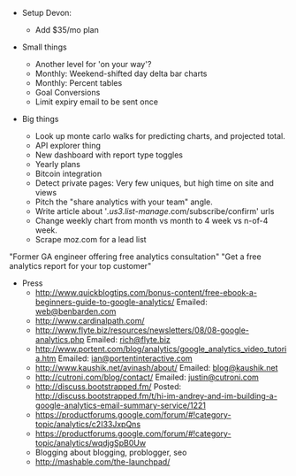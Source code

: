 * Setup Devon:
    * Add $35/mo plan


* Small things
    * Another level for 'on your way'?
    * Monthly: Weekend-shifted day delta bar charts
    * Monthly: Percent tables
    * Goal Conversions
    * Limit expiry email to be sent once

* Big things
    * Look up monte carlo walks for predicting charts, and projected total.
    * API explorer thing
    * New dashboard with report type toggles
    * Yearly plans
    * Bitcoin integration
    * Detect private pages: Very few uniques, but high time on site and views
    * Pitch the "share analytics with your team" angle.
    * Write article about '*.us3.list-manage*.com/subscribe/confirm' urls
    * Change weekly chart from month vs month to 4 week vs n-of-4 week.
    * Scrape moz.com for a lead list

"Former GA engineer offering free analytics consultation"
"Get a free analytics report for your top customer"

* Press
    * http://www.quickblogtips.com/bonus-content/free-ebook-a-beginners-guide-to-google-analytics/
      Emailed: web@benbarden.com
    * http://www.cardinalpath.com/
    * http://www.flyte.biz/resources/newsletters/08/08-google-analytics.php
      Emailed: rich@flyte.biz
    * http://www.portent.com/blog/analytics/google_analytics_video_tutoria.htm
      Emailed: ian@portentinteractive.com
    * http://www.kaushik.net/avinash/about/ 
      Emailed: blog@kaushik.net
    * http://cutroni.com/blog/contact/
      Emailed: justin@cutroni.com
    * http://discuss.bootstrapped.fm/
      Posted: http://discuss.bootstrapped.fm/t/hi-im-andrey-and-im-building-a-google-analytics-email-summary-service/1221
    * https://productforums.google.com/forum/#!category-topic/analytics/c2I33JxpQns
    * https://productforums.google.com/forum/#!category-topic/analytics/wqdjgSpB0Uw
    * Blogging about blogging, problogger, seo
    * http://mashable.com/the-launchpad/


